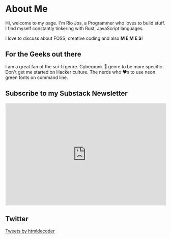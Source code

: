 # About Me
Hi, welcome to my page. I'm Rio Jos, a Programmer who loves to build stuff. I find myself constantly tinkering with Rust, JavaScript languages.

I love to discuss about FOSS, creative coding and also **M E M E S**!

## For the Geeks out there
I am a great fan of the sci-fi genre. Cyberpunk 🤖 genre to be more specific. Don't get me started on Hacker culture. The nerds who ❤️s to use neon green fonts on command line.

## Subscribe to my Substack Newsletter
<iframe src="https://decodedhtml.substack.com/embed" width="100%" height="320" style="border:1px solid #EEE; background:white;" frameborder="0" scrolling="no"></iframe>

## Twitter
<a class="twitter-timeline" data-height="1000" data-theme="dark" href="https://twitter.com/htmldecoder?ref_src=twsrc%5Etfw">Tweets by htmldecoder</a> <script async src="https://platform.twitter.com/widgets.js" charset="utf-8"></script>
